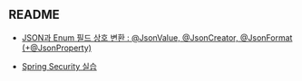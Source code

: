 ## README

- [JSON과 Enum 필드 상호 변환 : @JsonValue, @JsonCreator, @JsonFormat (+@JsonProperty)](enumjson/README.md)

- [Spring Security 실습](security/README.md)